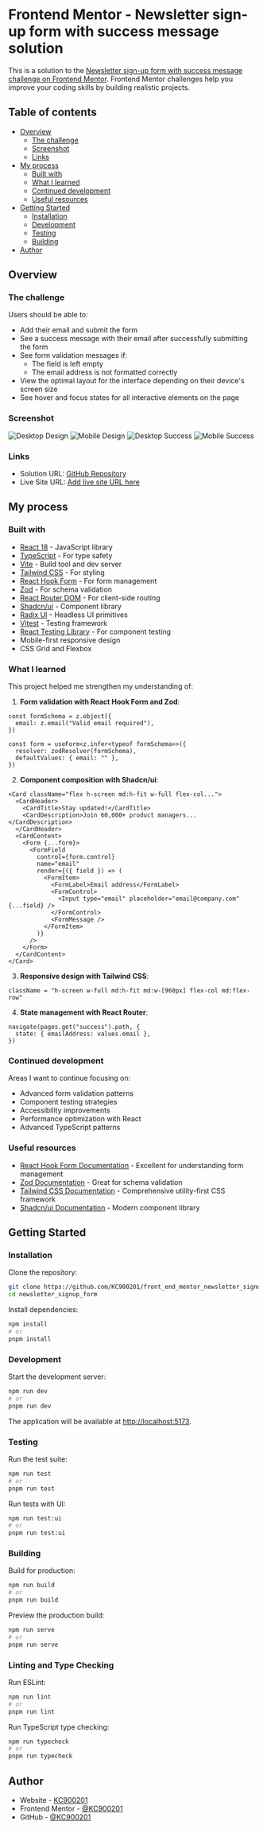 # Frontend Mentor - Newsletter sign-up form with success message solution

This is a solution to the [Newsletter sign-up form with success message challenge on Frontend Mentor](https://www.frontendmentor.io/challenges/newsletter-signup-form-with-success-message-3FC1AZbNrv). Frontend Mentor challenges help you improve your coding skills by building realistic projects.

## Table of contents

- [Overview](#overview)
  - [The challenge](#the-challenge)
  - [Screenshot](#screenshot)
  - [Links](#links)
- [My process](#my-process)
  - [Built with](#built-with)
  - [What I learned](#what-i-learned)
  - [Continued development](#continued-development)
  - [Useful resources](#useful-resources)
- [Getting Started](#getting-started)
  - [Installation](#installation)
  - [Development](#development)
  - [Testing](#testing)
  - [Building](#building)
- [Author](#author)

## Overview

### The challenge

Users should be able to:

- Add their email and submit the form
- See a success message with their email after successfully submitting the form
- See form validation messages if:
  - The field is left empty
  - The email address is not formatted correctly
- View the optimal layout for the interface depending on their device's screen size
- See hover and focus states for all interactive elements on the page

### Screenshot

![Desktop Design](./design/desktop-design.jpg)
![Mobile Design](./design/mobile-design.jpg)
![Desktop Success](./design/desktop-success.jpg)
![Mobile Success](./design/mobile-success.jpg)

### Links

- Solution URL: [GitHub Repository](https://github.com/KC900201/front_end_mentor_newsletter_signup_form)
- Live Site URL: [Add live site URL here](https://your-live-site-url.com)

## My process

### Built with

- [React 18](https://reactjs.org/) - JavaScript library
- [TypeScript](https://www.typescriptlang.org/) - For type safety
- [Vite](https://vitejs.dev/) - Build tool and dev server
- [Tailwind CSS](https://tailwindcss.com/) - For styling
- [React Hook Form](https://react-hook-form.com/) - For form management
- [Zod](https://zod.dev/) - For schema validation
- [React Router DOM](https://reactrouter.com/) - For client-side routing
- [Shadcn/ui](https://ui.shadcn.com/) - Component library
- [Radix UI](https://www.radix-ui.com/) - Headless UI primitives
- [Vitest](https://vitest.dev/) - Testing framework
- [React Testing Library](https://testing-library.com/docs/react-testing-library/intro/) - For component testing
- Mobile-first responsive design
- CSS Grid and Flexbox

### What I learned

This project helped me strengthen my understanding of:

1. **Form validation with React Hook Form and Zod**:

```tsx
const formSchema = z.object({
  email: z.email("Valid email required"),
})

const form = useForm<z.infer<typeof formSchema>>({
  resolver: zodResolver(formSchema),
  defaultValues: { email: "" },
})
```

2. **Component composition with Shadcn/ui**:

```tsx
<Card className="flex h-screen md:h-fit w-full flex-col...">
  <CardHeader>
    <CardTitle>Stay updated!</CardTitle>
    <CardDescription>Join 60,000+ product managers...</CardDescription>
  </CardHeader>
  <CardContent>
    <Form {...form}>
      <FormField
        control={form.control}
        name="email"
        render={({ field }) => (
          <FormItem>
            <FormLabel>Email address</FormLabel>
            <FormControl>
              <Input type="email" placeholder="email@company.com" {...field} />
            </FormControl>
            <FormMessage />
          </FormItem>
        )}
      />
    </Form>
  </CardContent>
</Card>
```

3. **Responsive design with Tailwind CSS**:

```tsx
className = "h-screen w-full md:h-fit md:w-[960px] flex-col md:flex-row"
```

4. **State management with React Router**:

```tsx
navigate(pages.get("success").path, {
  state: { emailAddress: values.email },
})
```

### Continued development

Areas I want to continue focusing on:

- Advanced form validation patterns
- Component testing strategies
- Accessibility improvements
- Performance optimization with React
- Advanced TypeScript patterns

### Useful resources

- [React Hook Form Documentation](https://react-hook-form.com/) - Excellent for understanding form management
- [Zod Documentation](https://zod.dev/) - Great for schema validation
- [Tailwind CSS Documentation](https://tailwindcss.com/docs) - Comprehensive utility-first CSS framework
- [Shadcn/ui Documentation](https://ui.shadcn.com/) - Modern component library

## Getting Started

### Installation

Clone the repository:

```bash
git clone https://github.com/KC900201/front_end_mentor_newsletter_signup_form.git
cd newsletter_signup_form
```

Install dependencies:

```bash
npm install
# or
pnpm install
```

### Development

Start the development server:

```bash
npm run dev
# or
pnpm run dev
```

The application will be available at [http://localhost:5173](http://localhost:5173).

### Testing

Run the test suite:

```bash
npm run test
# or
pnpm run test
```

Run tests with UI:

```bash
npm run test:ui
# or
pnpm run test:ui
```

### Building

Build for production:

```bash
npm run build
# or
pnpm run build
```

Preview the production build:

```bash
npm run serve
# or
pnpm run serve
```

### Linting and Type Checking

Run ESLint:

```bash
npm run lint
# or
pnpm run lint
```

Run TypeScript type checking:

```bash
npm run typecheck
# or
pnpm run typecheck
```

## Author

- Website - [KC900201](https://github.com/KC900201)
- Frontend Mentor - [@KC900201](https://www.frontendmentor.io/profile/KC900201)
- GitHub - [@KC900201](https://github.com/KC900201)
